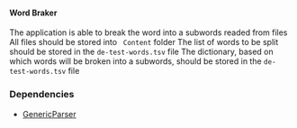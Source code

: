 #### Word Braker
The application is able to break the word into a subwords readed from files
All files should be stored into  ``` Content``` folder
The list of words to be split should be stored in the ```de-test-words.tsv``` file
The dictionary, based on which words will be broken into a subwords, should be stored in the ```de-test-words.tsv``` file

### Dependencies
 - [GenericParser](https://www.nuget.org/packages/GenericParser/)
